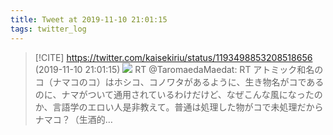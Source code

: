 ```yaml
---
title: Tweet at 2019-11-10 21:01:15
tags: twitter_log
---
```


> [!CITE] https://twitter.com/kaisekiriu/status/1193498853208518656 (2019-11-10 21:01:15)
> ![](https://twitter.com/kaisekiriu/status/1193498853208518656)
> RT @TaromaedaMaedat: RT アトミック和名のコ（ナマコのコ）はホシコ、コノワタがあるように、生き物名がコであるのに、ナマがついて通用されているわけだけど、なぜこんな風になったのか、言語学のエロい人是非教えて。普通は処理した物がコで未処理だからナマコ？（生酒的…
